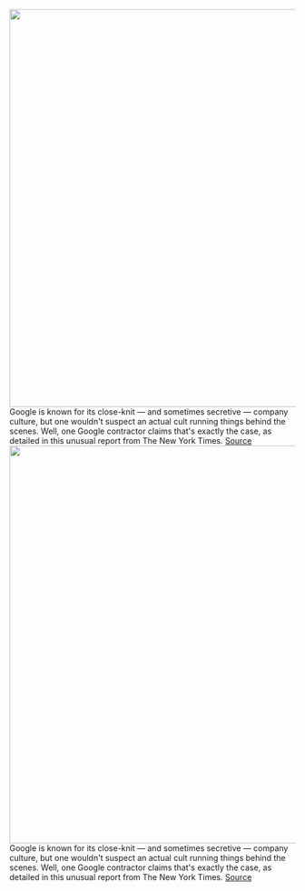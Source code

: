 <img src='https://cdn.vox-cdn.com/thumbor/efWYsdeDViJl8FajvTK__V6MC24=/0x0:2040x1360/1200x800/filters:focal(857x517:1183x843)/cdn.vox-cdn.com/uploads/chorus_image/image/70993160/acastro_180508_1777_google_IO_0001.0.jpg' width='700px' /><br/>
Google is known for its close-knit — and sometimes secretive — company culture, but one wouldn't suspect an actual cult running things behind the scenes. Well, one Google contractor claims that's exactly the case, as detailed in this unusual report from The New York Times.
<a href='https://www.theverge.com/2022/6/19/23174605/go-read-this-report-google-contractor-fired-calling-out-cult-activity'> Source <a/><img src='https://cdn.vox-cdn.com/thumbor/efWYsdeDViJl8FajvTK__V6MC24=/0x0:2040x1360/1200x800/filters:focal(857x517:1183x843)/cdn.vox-cdn.com/uploads/chorus_image/image/70993160/acastro_180508_1777_google_IO_0001.0.jpg' width='700px' /><br/>
Google is known for its close-knit — and sometimes secretive — company culture, but one wouldn't suspect an actual cult running things behind the scenes. Well, one Google contractor claims that's exactly the case, as detailed in this unusual report from The New York Times.
<a href='https://www.theverge.com/2022/6/19/23174605/go-read-this-report-google-contractor-fired-calling-out-cult-activity'> Source <a/>